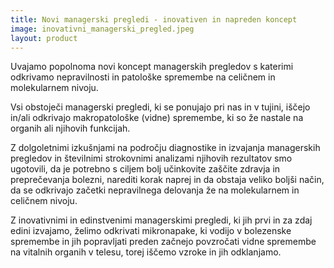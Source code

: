 ```yaml
---
title: Novi managerski pregledi - inovativen in napreden koncept
image: inovativni_managerski_pregled.jpeg
layout: product
---
```

Uvajamo popolnoma novi koncept managerskih pregledov s katerimi
odkrivamo nepravilnosti in patološke spremembe na celičnem in
molekularnem nivoju.

Vsi obstoječi managerski pregledi, ki se ponujajo pri nas in v tujini, iščejo in/ali odkrivajo makropatološke (vidne) spremembe, ki so že nastale na organih ali njihovih funkcijah.

Z dolgoletnimi izkušnjami na področju diagnostike in izvajanja
managerskih pregledov in številnimi strokovnimi analizami njihovih
rezultatov smo ugotovili, da je potrebno s ciljem bolj učinkovite
zaščite zdravja in preprečevanja bolezni, narediti korak naprej in da
obstaja veliko boljši način, da se odkrivajo začetki nepravilnega
delovanja že na molekularnem in celičnem nivoju.

Z inovativnimi in edinstvenimi managerskimi pregledi, ki jih prvi in za zdaj edini izvajamo, želimo odkrivati mikronapake, ki vodijo v
bolezenske spremembe in jih popravljati preden začnejo povzročati vidne spremembe na vitalnih organih v telesu, torej iščemo vzroke in jih odklanjamo.
